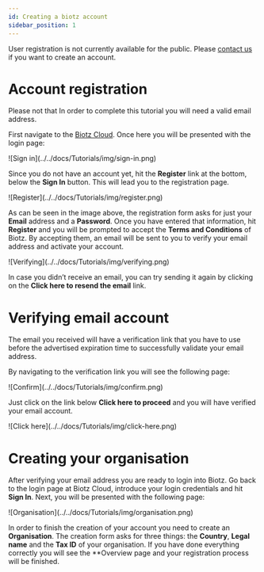 ```yaml
---
id: Creating a biotz account
sidebar_position: 1
---
```

User registration is not currently available for the public. Please [contact us](https://www.biotz.io/contact-us) if you want to create an account.

# Account registration


Please not that In order to complete this tutorial you will need a valid email address.

First navigate to the [Biotz Cloud](https://app.biotz.io/). Once here you will be presented with the login page:

<div class="tutorial-image-container">
    ![Sign in](../../docs/Tutorials/img/sign-in.png)
</div>

Since you do not have an account yet, hit the **Register** link at the bottom, below the **Sign In** button. This will lead you to the registration page.

<div class="tutorial-image-container">
    ![Register](../../docs/Tutorials/img/register.png)
</div>

As can be seen in the image above, the registration form asks for just your **Email** address and a **Password**. Once you have entered that information, hit **Register** and you will be prompted to accept the **Terms and Conditions** of Biotz. By accepting them, an email will be sent to you to verify your email address and activate your account.

<div class="tutorial-image-container">
    ![Verifying](../../docs/Tutorials/img/verifying.png)
</div>

In case you didn’t receive an email, you can try sending it again by clicking on the **Click here to resend the email** link.

# Verifying email account

The email you received will have a verification link that you have to use before the advertised expiration time to successfully validate your email address.

By navigating to the verification link you will see the following page:

<div class="tutorial-image-container">
    ![Confirm](../../docs/Tutorials/img/confirm.png)
</div>

Just click on the link below **Click here to proceed** and you will have verified your email account.

<div class="tutorial-image-container">
    ![Click here](../../docs/Tutorials/img/click-here.png)
</div>

# Creating your organisation

After verifying your email address you are ready to login into Biotz. Go back to the login page at Biotz Cloud, introduce your login credentials and hit **Sign In**. Next, you will be presented with the following page:

<div class="tutorial-image-container">
    ![Organisation](../../docs/Tutorials/img/organisation.png)
</div>

In order to finish the creation of your account you need to create an **Organisation**. The creation form asks for three things: the **Country**, **Legal name** and the **Tax ID** of your organisation. If you have done everything correctly you will see the **Overview page and your registration process will be finished.

